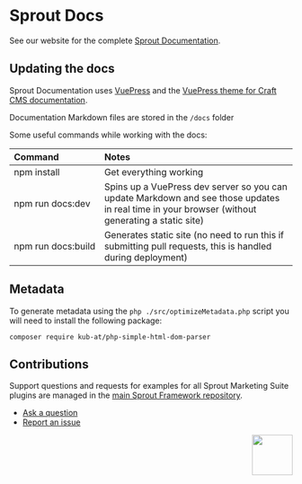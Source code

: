 # Sprout Docs

See our website for the complete [Sprout Documentation](https://sprout.barrelstrengthdesign.com/docs/).

## Updating the docs

Sprout Documentation uses [VuePress](https://vuepress.vuejs.org/) and the [VuePress theme for Craft CMS documentation](https://github.com/pixelandtonic/vuepress-theme-craftdocs). 

Documentation Markdown files are stored in the `/docs` folder 

Some useful commands while working with the docs:

| Command | Notes |
|:------- |:----- |
| npm install | Get everything working |
| npm run docs:dev | Spins up a VuePress dev server so you can update Markdown and see those updates in real time in your browser (without generating a static site) |
| npm&nbsp;run&nbsp;docs:build | Generates static site (no need to run this if submitting pull requests, this is handled during deployment) |

## Metadata

To generate metadata using the `php ./src/optimizeMetadata.php` script you will need to install the following package:

```
composer require kub-at/php-simple-html-dom-parser
```
	
## Contributions

Support questions and requests for examples for all Sprout Marketing Suite plugins are managed in the [main Sprout Framework repository][#sprout].

- [Ask a question][#questions]
- [Report an issue][#issues]

<a href="https://sprout.barrelstrengthdesign.com" target="_blank">
  <img src="https://s3.amazonaws.com/sprout.barrelstrengthdesign.com-assets/content/plugins/sprout-icon.svg" width="72" height="72" align="right">
</a>

[#issues]: https://github.com/barrelstrength/sprout/issues

[#questions]: https://github.com/barrelstrength/sprout/discussions/categories/q-a

[#sprout]: https://github.com/barrelstrength/sprout
